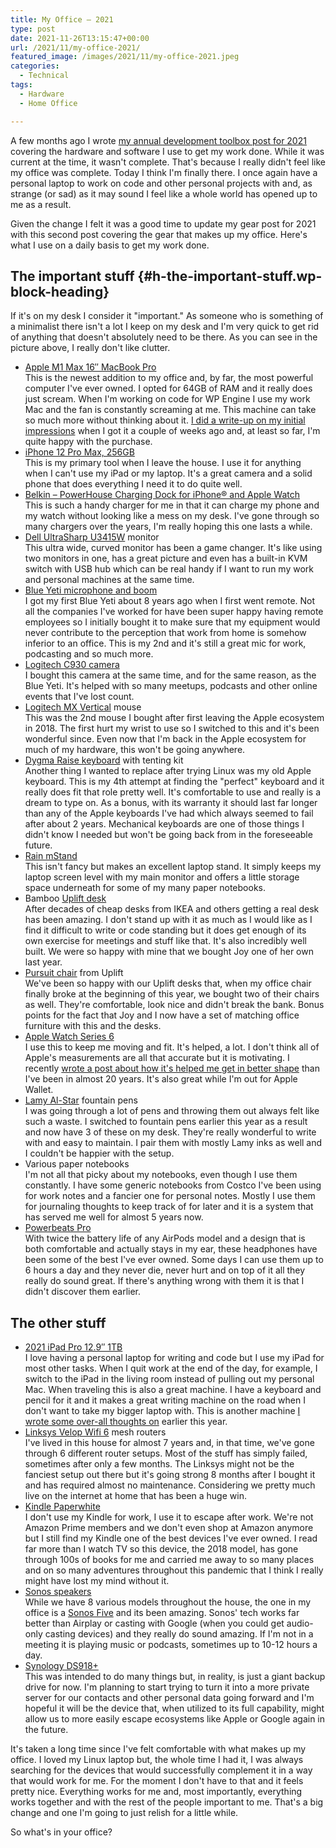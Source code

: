 ```yaml
---
title: My Office – 2021
type: post
date: 2021-11-26T13:15:47+00:00
url: /2021/11/my-office-2021/
featured_image: /images/2021/11/my-office-2021.jpeg
categories:
  - Technical
tags:
  - Hardware
  - Home Office

---
```

A few months ago I wrote [my annual development toolbox post for 2021][1] covering the hardware and software I use to get my work done. While it was current at the time, it wasn't complete. That's because I really didn't feel like my office was complete.
Today I think I'm finally there. I once again have a personal laptop to work on code and other personal projects with and, as strange (or sad) as it may sound I feel like a whole world has opened up to me as a result.

Given the change I felt it was a good time to update my gear post for 2021 with this second post covering the gear that makes up my office. Here's what I use on a daily basis to get my work done.

## The important stuff {#h-the-important-stuff.wp-block-heading}

If it's on my desk I consider it "important." As someone who is something of a minimalist there isn't a lot I keep on my desk and I'm very quick to get rid of anything that doesn't absolutely need to be there. As you can see in the picture above, I really don't like clutter.

<ul class="wp-block-list">
  <li>
    <a href="https://www.apple.com/newsroom/2021/10/introducing-m1-pro-and-m1-max-the-most-powerful-chips-apple-has-ever-built/">Apple M1 Max 16&#8243; MacBook Pro</a><br />This is the newest addition to my office and, by far, the most powerful computer I've ever owned. I opted for 64GB of RAM and it really does just scream. When I'm working on code for WP Engine I use my work Mac and the fan is constantly screaming at me. This machine can take so much more without thinking about it. <a href="/2021/11/first-impressions-of-my-m1-macbook-pro/">I did a write-up on my initial impressions</a> when I got it a couple of weeks ago and, at least so far, I'm quite happy with the purchase.
  </li>
  <li>
    <a href="https://www.apple.com/newsroom/2021/04/apple-unveils-new-ipad-pro-with-m1-chip-and-stunning-liquid-retina-xdr-display/">iPhone 12 Pro Max, 256GB</a><br />This is my primary tool when I leave the house. I use it for anything when I can't use my iPad or my laptop. It's a great camera and a solid phone that does everything I need it to do quite well.
  </li>
  <li>
    <a href="https://www.bestbuy.com/site/belkin-powerhouse-charging-dock-for-iphone-and-apple-watch-black/6319151.p?skuId=6319151">Belkin &#8211; PowerHouse Charging Dock for iPhone® and Apple Watch</a><br />This is such a handy charger for me in that it can charge my phone and my watch without looking like a mess on my desk. I've gone through so many chargers over the years, I'm really hoping this one lasts a while.
  </li>
  <li>
    <a href="https://www.dell.com/hr/business/p/dell-u3415w-monitor/pd">Dell UltraSharp U3415W</a>&nbsp;monitor<br />This ultra wide, curved monitor has been a game changer. It's like using two monitors in one, has a great picture and even has a built-in KVM switch with USB hub which can be real handy if I want to run my work and personal machines at the same time.
  </li>
  <li>
    <a href="https://www.bluemic.com/en-us/products/yeticaster/">Blue Yeti microphone and boom</a><br />I got my first Blue Yeti about 8 years ago when I first went remote. Not all the companies I've worked for have been super happy having remote employees so I initially bought it to make sure that my equipment would never contribute to the perception that work from home is somehow inferior to an office. This is my 2nd and it's still a great mic for work, podcasting and so much more.
  </li>
  <li>
    <a href="https://www.logitech.com/en-us/products/webcams/c930e-business-webcam.960-000971.html">Logitech C930 camera</a><br />I bought this camera at the same time, and for the same reason, as the Blue Yeti. It's helped with so many meetups, podcasts and other online events that I've lost count.
  </li>
  <li>
    <a href="https://www.logitech.com/en-us/products/mice/mx-vertical-ergonomic-mouse.910-005447.html">Logitech MX Vertical</a>&nbsp;mouse<br />This was the 2nd mouse I bought after first leaving the Apple ecosystem in 2018. The first hurt my wrist to use so I switched to this and it's been wonderful since. Even now that I'm back in the Apple ecosystem for much of my hardware, this won't be going anywhere.
  </li>
  <li>
    <a href="https://dygma.com/">Dygma Raise keyboard</a>&nbsp;with tenting kit<br />Another thing I wanted to replace after trying Linux was my old Apple keyboard. This is my 4th attempt at finding the "perfect" keyboard and it really does fit that role pretty well. It's comfortable to use and really is a dream to type on. As a bonus, with its warranty it should last far longer than any of the Apple keyboards I've had which always seemed to fail after about 2 years. Mechanical keyboards are one of those things I didn't know I needed but won't be going back from in the foreseeable future.
  </li>
  <li>
    <a href="https://www.raindesigninc.com/mstand.html">Rain mStand</a>&nbsp;<br />This isn't fancy but makes an excellent laptop stand. It simply keeps my laptop screen level with my main monitor and offers a little storage space underneath for some of my many paper notebooks.
  </li>
  <li>
    Bamboo&nbsp;<a href="https://www.upliftdesk.com/">Uplift desk</a><br />After decades of cheap desks from IKEA and others getting a real desk has been amazing. I don't stand up with it as much as I would like as I find it difficult to write or code standing but it does get enough of its own exercise for meetings and stuff like that. It's also incredibly well built. We were so happy with mine that we bought Joy one of her own last year.
  </li>
  <li>
    <a href="https://www.upliftdesk.com/pursuit-ergonomic-chair-by-uplift-desk/">Pursuit chair</a>&nbsp;from Uplift<br />We've been so happy with our Uplift desks that, when my office chair finally broke at the beginning of this year, we bought two of their chairs as well. They're comfortable, look nice and didn't break the bank. Bonus points for the fact that Joy and I now have a set of matching office furniture with this and the desks.
  </li>
  <li>
    <a href="https://www.apple.com/apple-watch-series-6/">Apple Watch Series 6</a>&nbsp;<br />I use this to keep me moving and fit. It's helped, a lot. I don't think all of Apple's measurements are all that accurate but it is motivating. I recently <a href="/2021/11/thoughts-on-building-a-fitness-habit/">wrote a post about how it's helped me get in better shape</a> than I've been in almost 20 years. It's also great while I'm out for Apple Wallet.
  </li>
  <li>
    <a href="https://www.gouletpens.com/products/lamy-al-star-fountain-pen-ocean-blue?variant=11884856246315">Lamy Al-Star</a> fountain pens<br />I was going through a lot of pens and throwing them out always felt like such a waste. I switched to fountain pens earlier this year as a result and now have 3 of these on my desk. They're really wonderful to write with and easy to maintain. I pair them with mostly Lamy inks as well and I couldn't be happier with the setup.
  </li>
  <li>
    Various paper notebooks<br />I'm not all that picky about my notebooks, even though I use them constantly. I have some generic notebooks from Costco I've been using for work notes and a fancier one for personal notes. Mostly I use them for journaling thoughts to keep track of for later and it is a system that has served me well for almost 5 years now.
  </li>
  <li>
    <a href="https://www.beatsbydre.com/earphones/powerbeats-pro">Powerbeats Pro</a><br />With twice the battery life of any AirPods model and a design that is both comfortable and actually stays in my ear, these headphones have been some of the best I've ever owned. Some days I can use them up to 6 hours a day and they never die, never hurt and on top of it all they really do sound great. If there's anything wrong with them it is that I didn't discover them earlier.
  </li>
</ul>

## The other stuff

<ul class="wp-block-list">
  <li>
    <a href="https://www.apple.com/newsroom/2021/04/apple-unveils-new-ipad-pro-with-m1-chip-and-stunning-liquid-retina-xdr-display/">2021 iPad Pro 12.9″ 1TB</a><br />I love having a personal laptop for writing and code but I use my iPad for most other tasks. When I quit work at the end of the day, for example, I switch to the iPad in the living room instead of pulling out my personal Mac. When traveling this is also a great machine. I have a keyboard and pencil for it and it makes a great writing machine on the road when I don't want to take my bigger laptop with. This is another machine <a href="/2021/08/the-m1-ipad-pro-three-months-in/">I wrote some over-all thoughts on</a> earlier this year.
  </li>
  <li>
    <a href="https://www.linksys.com/us/whole-home-mesh-wifi/velop-ax4200-tri-band-mesh-wifi-6-system-mx4200/p/p-mx4200/">Linksys Velop Wifi 6</a>&nbsp;mesh routers<br />I've lived in this house for almost 7 years and, in that time, we've gone through 6 different router setups. Most of the stuff has simply failed, sometimes after only a few months. The Linksys might not be the fanciest setup out there but it's going strong 8 months after I bought it and has required almost no maintenance. Considering we pretty much live on the internet at home that has been a huge win.
  </li>
  <li>
    <a href="https://www.amazon.com/All-new-Kindle-Paperwhite-Waterproof-Storage/dp/B07CXG6C9W/">Kindle Paperwhite</a><br />I don't use my Kindle for work, I use it to escape after work. We're not Amazon Prime members and we don't even shop at Amazon anymore but I still find my Kindle one of the best devices I've ever owned. I read far more than I watch TV so this device, the 2018 model, has gone through 100s of books for me and carried me away to so many places and on so many adventures throughout this pandemic that I think I really might have lost my mind without it.
  </li>
  <li>
    <a href="https://www.sonos.com/">Sonos speakers</a>&nbsp;<br />While we have 8 various models throughout the house, the one in my office is a <a href="https://www.sonos.com/en-us/shop/five">Sonos Five</a> and its been amazing. Sonos' tech works far better than Airplay or casting with Google (when you could get audio-only casting devices) and they really do sound amazing. If I'm not in a meeting it is playing music or podcasts, sometimes up to 10-12 hours a day.
  </li>
  <li>
    <a href="https://www.synology.com/en-us/support/download/DS918+#system">Synology DS918+</a>&nbsp;<br />This was intended to do many things but, in reality, is just a giant backup drive for now. I'm planning to start trying to turn it into a more private server for our contacts and other personal data going forward and I'm hopeful it will be the device that, when utilized to its full capability, might allow us to more easily escape ecosystems like Apple or Google again in the future.
  </li>
</ul>

It's taken a long time since I've felt comfortable with what makes up my office. I loved my Linux laptop but, the whole time I had it, I was always searching for the devices that would successfully complement it in a way that would work for me. For the moment I don't have to that and it feels pretty nice. Everything works for me and, most importantly, everything works together and with the rest of the people important to me. That's a big change and one I'm going to just relish for a little while.

So what's in your office?

 [1]: /2021/09/my-development-toolbox-2021/